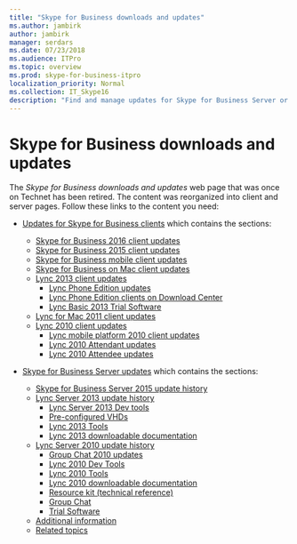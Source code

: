 ```yaml
---
title: "Skype for Business downloads and updates"
ms.author: jambirk
author: jambirk
manager: serdars
ms.date: 07/23/2018
ms.audience: ITPro
ms.topic: overview
ms.prod: skype-for-business-itpro
localization_priority: Normal
ms.collection: IT_Skype16
description: "Find and manage updates for Skype for Business Server or Lync 2013. Use the links to get more information and  then download the updates."
---
```


# Skype for Business downloads and updates 

The _Skype for Business downloads and updates_ web page that was once on Technet has been retired. The content was reorganized into client and server pages. Follow these links to the content you need:

- [Updates for Skype for Business clients](sfb-client-updates.md) which contains the sections:
    - [Skype for Business 2016 client updates](sfb-client-updates.md#skype-for-business-2016-client-updates)
    - [Skype for Business 2015 client updates](sfb-client-updates.md#skype-for-business-2015-client-updates)
    - [Skype for Business mobile client updates](sfb-client-updates.md#skype-for-business-mobile-client-updates)
    - [Skype for Business on Mac client updates](sfb-client-updates.md#skype-for-business-on-mac-client-updates)
    - [Lync 2013 client updates](sfb-client-updates.md#lync-2013-client-updates)
        - [Lync Phone Edition updates](sfb-client-updates.md#lync-phone-edition-updates)
        - [Lync Phone Edition clients on Download Center](sfb-client-updates.md#lync-phone-edition-clients-on-download-center)
        - [Lync Basic 2013 Trial Software](sfb-client-updates.md#trial-software)
    - [Lync for Mac 2011 client updates](sfb-client-updates.md#lync-for-mac-2011-client-updates)
    - [Lync 2010 client updates](sfb-client-updates.md#lync-2010-client-updates)
        - [Lync mobile platform 2010 client updates](sfb-client-updates.md#lync-mobile-platform-2010-client-updates)
        - [Lync 2010 Attendant updates](sfb-client-updates.md#lync-2010-attendant-updates)
        - [Lync 2010 Attendee updates](sfb-client-updates.md#lync-2010-attendee-updates) 

- [Skype for Business Server updates](sfb-server-updates.md) which  contains the sections:
    - [Skype for Business Server 2015 update history](sfb-server-updates.md#skype-for-business-server-2015-update-history)
    - [Lync Server 2013 update history](sfb-server-updates.md#lync-server-2013-update-history)
        - [Lync Server 2013 Dev tools](sfb-server-updates.md#lync-server-2013-dev-tools)
        - [Pre-configured VHDs](sfb-server-updates.md#pre-configured-vhds)
        - [Lync 2013 Tools](sfb-server-updates.md#lync-2013-tools)
        - [Lync 2013 downloadable documentation](sfb-server-updates.md#lync-2013-downloadable-documentation)
    - [Lync Server 2010 update history](sfb-server-updates.md#lync-server-2010-update-history)
        - [Group Chat 2010 updates](sfb-server-updates.md#group-chat-2010-updates)
        - [Lync 2010 Dev Tools](sfb-server-updates.md#lync-2010-dev-tools)
        - [Lync 2010 Tools](sfb-server-updates.md#lync-2010-tools)
        - [Lync 2010 downloadable documentation](sfb-server-updates.md#lync-2010-downloadable-documentation)
        - [Resource kit (technical reference)](sfb-server-updates.md#resource-kit-technical-reference)
        - [Group Chat](sfb-server-updates.md#group-chat)
        - [Trial Software](sfb-server-updates.md#trial-software)
    - [Additional information](sfb-server-updates.md#additional-information)
    - [Related topics](sfb-server-updates.md#related-topics) 
